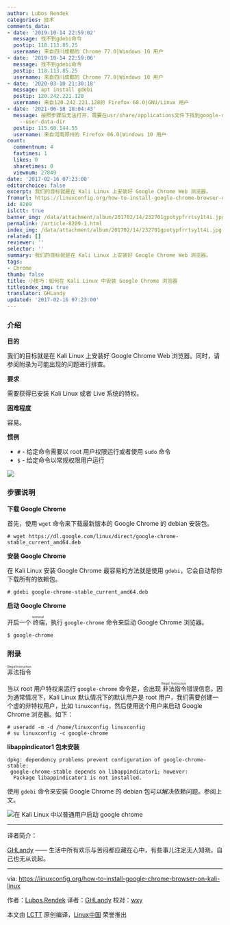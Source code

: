 ```yaml
---
author: Lubos Rendek
categories: 技术
comments_data:
- date: '2019-10-14 22:59:02'
  message: 找不到gdebi命令
  postip: 118.113.85.25
  username: 来自四川成都的 Chrome 77.0|Windows 10 用户
- date: '2019-10-14 22:59:06'
  message: 找不到gdebi命令
  postip: 118.113.85.25
  username: 来自四川成都的 Chrome 77.0|Windows 10 用户
- date: '2020-03-10 21:30:18'
  message: apt install gdebi
  postip: 120.242.221.128
  username: 来自120.242.221.128的 Firefox 68.0|GNU/Linux 用户
- date: '2021-06-18 18:04:43'
  message: 按照步骤后无法打开，需要在usr/share/applications文件下找到google-chrome，右键属性启动器-命令行后面添加 --no-sandbox
    --user-data-dir
  postip: 115.60.144.55
  username: 来自河南郑州的 Firefox 86.0|Windows 10 用户
count:
  commentnum: 4
  favtimes: 1
  likes: 0
  sharetimes: 0
  viewnum: 27849
date: '2017-02-16 07:23:00'
editorchoice: false
excerpt: 我们的目标就是在 Kali Linux 上安装好 Google Chrome Web 浏览器。
fromurl: https://linuxconfig.org/how-to-install-google-chrome-browser-on-kali-linux
id: 8209
islctt: true
banner_img: /data/attachment/album/201702/14/232701gpotypfrrtsy1t4i.jpg
permalink: /article-8209-1.html
index_img: /data/attachment/album/201702/14/232701gpotypfrrtsy1t4i.jpg.thumb.jpg
related: []
reviewer: ''
selector: ''
summary: 我们的目标就是在 Kali Linux 上安装好 Google Chrome Web 浏览器。
tags:
- Chrome
thumb: false
title: 小技巧：如何在 Kali Linux 中安装 Google Chrome 浏览器
titleindex_img: true
translator: GHLandy
updated: '2017-02-16 07:23:00'
---
```


### 介绍


**目的**


我们的目标就是在 Kali Linux 上安装好 Google Chrome Web 浏览器。同时，请参阅附录为可能出现的问题进行排查。


**要求**


需要获得已安装 Kali Linux 或者 Live 系统的特权。


**困难程度**


容易。


**惯例**


* `#` - 给定命令需要以 root 用户权限运行或者使用 `sudo` 命令
* `$` - 给定命令以常规权限用户运行


![](/data/attachment/album/201702/14/232701gpotypfrrtsy1t4i.jpg)


### 步骤说明


**下载 Google Chrome**


首先，使用 `wget` 命令来下载最新版本的 Google Chrome 的 debian 安装包。



```
# wget https://dl.google.com/linux/direct/google-chrome-stable_current_amd64.deb

```

**安装 Google Chrome**


在 Kali Linux 安装 Google Chrome 最容易的方法就是使用 `gdebi`，它会自动帮你下载所有的依赖包。



```
# gdebi google-chrome-stable_current_amd64.deb

```

**启动 Google Chrome**


开启一个<ruby> 终端 <rp>  （ </rp> <rt>  terminal </rt> <rp>  ） </rp></ruby>，执行 `google-chrome` 命令来启动 Google Chrome 浏览器。



```
$ google-chrome

```

### 附录


<ruby> 非法指令 <rp>  （ </rp> <rt>  Illegal Instruction </rt> <rp>  ） </rp></ruby>


当以 root 用户特权来运行 `google-chrome` 命令是，会出现<ruby> 非法指令 <rp>  （ </rp> <rt>  Illegal Instruction </rt> <rp>  ） </rp></ruby> 错误信息。因为通常情况下，Kali Linux 默认情况下的默认用户是 root 用户，我们需要创建一个虚的非特权用户，比如 `linuxconfig`，然后使用这个用户来启动 Google Chrome 浏览器。如下：



```
# useradd -m -d /home/linuxconfig linuxconfig
# su linuxconfig -c google-chrome

```

**libappindicator1 包未安装**



```
dpkg: dependency problems prevent configuration of google-chrome-stable:
 google-chrome-stable depends on libappindicator1; however:
  Package libappindicator1 is not installed.

```

使用 `gdebi` 命令来安装 Google Chrome 的 debian 包可以解决依赖问题。参阅上文。 


![在 Kali Linux 中以普通用户启动 google chrome](/data/attachment/album/201702/14/232723ld9fa4o9fssnkmy5.jpg)




---


译者简介：


[GHLandy](http://GHLandy.com) —— 生活中所有欢乐与苦闷都应藏在心中，有些事儿注定无人知晓，自己也无从说起。




---


via: <https://linuxconfig.org/how-to-install-google-chrome-browser-on-kali-linux>


作者：[Lubos Rendek](https://linuxconfig.org/how-to-install-google-chrome-browser-on-kali-linux) 译者：[GHLandy](https://github.com/GHLandy) 校对：[wxy](https://github.com/wxy)


本文由 [LCTT](https://github.com/LCTT/TranslateProject) 原创编译，[Linux中国](https://linux.cn/) 荣誉推出